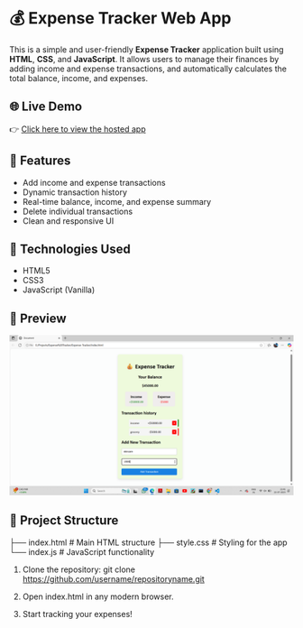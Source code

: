 # 💰 Expense Tracker Web App

This is a simple and user-friendly **Expense Tracker** application built using **HTML**, **CSS**, and **JavaScript**. It allows users to manage their finances by adding income and expense transactions, and automatically calculates the total balance, income, and expenses.

## 🌐 Live Demo

👉 [Click here to view the hosted app](https://kowsalyalogu.github.io/Expense-Tracker/) 

## 🧩 Features

- Add income and expense transactions
- Dynamic transaction history
- Real-time balance, income, and expense summary
- Delete individual transactions
- Clean and responsive UI

## 🚀 Technologies Used

- HTML5
- CSS3
- JavaScript (Vanilla)

## 📸 Preview

![alt text](image.png)

## 📂 Project Structure

├── index.html # Main HTML structure
├── style.css # Styling for the app
└── index.js # JavaScript functionality

1. Clone the repository:
   git clone https://github.com/username/repositoryname.git

2. Open index.html in any modern browser.

3. Start tracking your expenses!
